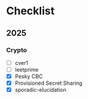 # Checklist

## 2025

### Crypto

- [ ] cver1
- [ ] leetprime
- [x] Pesky CBC
- [x] Provisioned Secret Sharing
- [x] sporadic-elucidation
